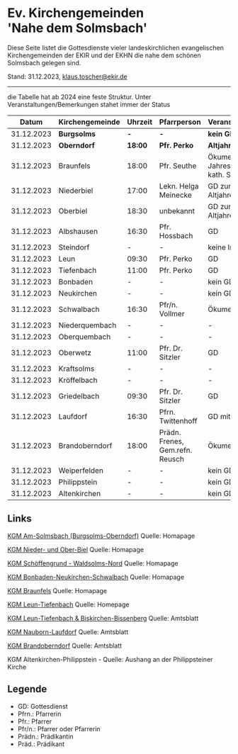 # Ev. Kirchengemeinden<br>'Nahe dem Solmsbach'
Diese Seite listet die Gottesdienste vieler landeskirchlichen evangelischen Kirchengemeinden
der EKIR und der EKHN die nahe dem schönen Solmsbach gelegen sind.

Stand: 31.12.2023, klaus.toscher@ekir.de

--------------------------------------------------------------------

die Tabelle hat ab 2024 eine feste Struktur. Unter Veranstaltungen/Bemerkungen stahet immer der Status

 Datum        | Kirchengemeinde | Uhrzeit    | Pfarrperson       | Veranstaltung/Bemerkung |
 ------------ | --------------- | ---------- | ----------------- | ----------------------- |
 31.12.2023   | **Burgsolms**   | **-**      | **-**             | **kein GD**             |
 31.12.2023   | **Oberndorf**   | **18:00**  | **Pfr. Perko**    | **Altjahresbend GD**    |
 31.12.2023   | Braunfels       | 18:00      | Pfr. Seuthe       | Ökumenischer Jahresabschluss GD in der kath. St. Anna Kirche |
 31.12.2023   | Niederbiel      | 17:00      | Lekn. Helga Meinecke | GD zum Altjahresabend/Silvester  |
 31.12.2023   | Oberbiel        | 18:30      | unbekannt         | GD zum Altjahresabend/Silvester   |
 31.12.2023   | Albshausen      | 16:30      | Pfr. Hossbach     | GD                      |
 31.12.2023   | Steindorf       | -          | -                 | keine Info              |
 31.12.2023   | Leun            | 09:30      | Pfr. Perko        | GD                      |
 31.12.2023   | Tiefenbach      | 11:00      | Pfr. Perko        | GD                      |
 31.12.2023   | Bonbaden        | -          | -                 | kein GD                 |
 31.12.2023   | Neukirchen      | -          | -                 | kein GD                 |
 31.12.2023   | Schwalbach      | 16:30      | Pfr/n. Vollmer    | Ökumenischer GD         |
 31.12.2023   | Niederquembach  | -          | -                 | -                       |
 31.12.2023   | Oberquembach    | -          | -                 | -                       | 
 31.12.2023   | Oberwetz        | 11:00      | Pfr. Dr. Sitzler  | GD                      | 
 31.12.2023   | Kraftsolms      | -          | -                 | -                       |
 31.12.2023   | Kröffelbach     | -          | -                 | -                       |
 31.12.2023   | Griedelbach     | 09:30      | Pfr. Dr. Sitzler  | GD                      | 
 31.12.2023   | Laufdorf        | 16:30      | Pfrn. Twittenhoff | GD mit Abendmahl        |
 31.12.2023   | Brandoberndorf  | 18:00      | Prädn. Frenes, Gem.refn. Reusch | Ökumenischer GD |
 31.12.2023   | Weiperfelden    | -          | -                 | kein GD                 |
 31.12.2023   | Philippstein    | -          | -                 | kein GD                 |
 31.12.2023   | Altenkirchen    | -          | -                 | kein GD                 | 
 

## Links

[KGM Am-Solmsbach (Burgsolms-Oberndorf)](https://burgsolms.ekir.de) Quelle: Homapage

[KGM Nieder- und Ober-Biel](http://www.kirche-niederbiel.de/termine) Quelle: Homapage

[KGM Schöffengrund - Waldsolms-Nord](https://schoeffengrund-waldsolms.ekir.de) Quelle: Homapage

[KGM Bonbaden-Neukirchen-Schwalbach](https://www.evangelisch-bonbaden-schwalbach-neukirchen.de/gottesdienste/) Quelle: Homapage

[KGM Braunfels](https://www.evangelisch-in-braunfels.de) Quelle: Homapage

[KGM Leun-Tiefenbach](http://evangelische-kirchengemeinde-leun.de/gottesdiensplan/) Quelle: Homepage

[KGM Leun-Tiefenbach & Biskirchen-Bissenberg](https://ol.wittich.de/titel/1108/) Quelle: Amtsblatt

[KGM Nauborn-Laufdorf](https://ol.wittich.de/titel/1161/) Quelle: Amtsblatt

[KGM Brandoberndorf](https://ol.wittich.de/titel/1212/) Quelle: Amtsblatt

KGM Altenkirchen-Philippstein - Quelle: Aushang an der Philippsteiner Kirche

## Legende
- GD: Gottesdienst
- Pfrn.: Pfarrerin
- Pfr.: Pfarrer
- Pfr/n.: Pfarrer oder Pfarrerin
- Prädn.: Prädikantin
- Präd.: Prädikant
